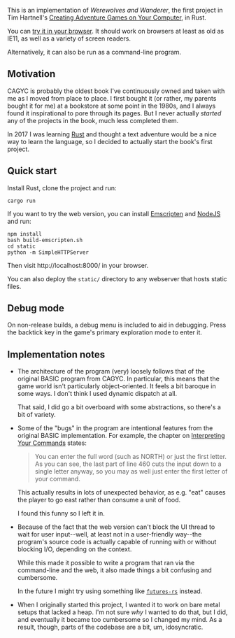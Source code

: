 This is an implementation of _Werewolves and Wanderer_, the first
project in Tim Hartnell's [Creating Adventure Games on Your Computer][cagyc],
in Rust.

You can [try it in your browser][play]. It should work on browsers
at least as old as IE11, as well as a variety of screen readers.

Alternatively, it can also be run as a command-line program.

## Motivation

CAGYC is probably the oldest book I've continuously owned and taken
with me as I moved from place to place. I first bought it (or rather,
my parents bought it for me) at a bookstore at some point in the 1980s,
and I always found it inspirational to pore through its pages. But I
never actually _started_ any of the projects in the book, much less
completed them.

In 2017 I was learning [Rust][] and thought a text adventure would be
a nice way to learn the language, so I decided to actually start
the book's first project.

## Quick start

Install Rust, clone the project and run:

```
cargo run
```

If you want to try the web version, you can install [Emscripten][] and
[NodeJS][] and run:

```
npm install
bash build-emscripten.sh
cd static
python -m SimpleHTTPServer
```

Then visit http://localhost:8000/ in your browser.

You can also deploy the `static/` directory to any webserver that
hosts static files.

## Debug mode

On non-release builds, a debug menu is included to aid in debugging.
Press the backtick key in the game's primary exploration mode to
enter it.

## Implementation notes

* The architecture of the program (very) loosely follows that
  of the original BASIC program from CAGYC. In particular, this
  means that the game world isn't particularly object-oriented.
  It feels a bit baroque in some ways. I don't think I used
  dynamic dispatch at all.

  That said, I did go a bit overboard with some abstractions,
  so there's a bit of variety.

* Some of the "bugs" in the program are intentional features
  from the original BASIC implementation. For example, the
  chapter on [Interpreting Your Commands][chapter 9] states:

  > You can enter the full word (such as NORTH) or just the
  > first letter. As you can see, the last part of line 460
  > cuts the input down to a single letter anyway, so you may
  > as well just enter the first letter of your command.

  This actually results in lots of unexpected behavior, as
  e.g. "eat" causes the player to go east rather than consume
  a unit of food.

  I found this funny so I left it in.

* Because of the fact that the web version can't block the UI
  thread to wait for user input--well, at least not in a
  user-friendly way--the program's source code is actually capable
  of running with or without blocking I/O, depending on the
  context.

  While this made it possible to write a program that ran
  via the command-line and the web, it also made things a bit
  confusing and cumbersome.

  In the future I might try using something like [`futures-rs`][]
  instead.

* When I originally started this project, I wanted it to work
  on bare metal setups that lacked a heap. I'm not sure *why* I
  wanted to do that, but I did, and eventually it became too
  cumbersome so I changed my mind. As a result, though, parts
  of the codebase are a bit, um, idosyncratic.

[cagyc]: http://www.atariarchives.org/adventure/
[play]: https://toolness.github.io/werewolves-and-wanderer-rs/
[Rust]: https://www.rust-lang.org/
[Emscripten]: http://emscripten.org/
[NodeJS]: http://nodejs.org/
[`futures-rs`]: https://github.com/alexcrichton/futures-rs
[chapter 9]: http://www.atariarchives.org/adventure/chapter9.php
